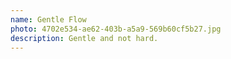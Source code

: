 ```yaml
---
name: Gentle Flow
photo: 4702e534-ae62-403b-a5a9-569b60cf5b27.jpg
description: Gentle and not hard.
---
```

